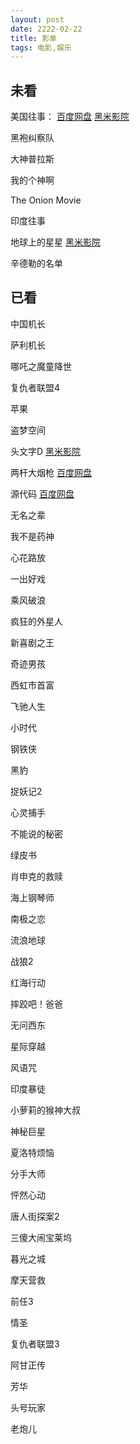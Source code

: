 ```yaml
---
layout: post
date: 2222-02-22
title: 影单
tags: 电影,娱乐
---
```


## 未看



美国往事：
[百度网盘](https://pan.baidu.com/play/video#/video?path=%2F我的资源%2F美国往事加长版.mkv&t=-1)
[黑米影院](https://www.tv432.com/fanzuipian/meiguowangshi_daoyanjianjiban_/play-0-0.html)

黑袍纠察队

大神普拉斯

我的个神啊



The Onion Movie

印度往事

地球上的星星
[黑米影院](https://www.tv432.com/juqingpian/diqiushangdexingxing/play-0-0.html)

辛德勒的名单

## 已看

中国机长

萨利机长

哪吒之魔童降世

复仇者联盟4

苹果

盗梦空间

头文字D
[黑米影院](https://www.tv432.com/juqingpian/touwenzid/play-0-0.html)

两杆大烟枪
[百度网盘](https://pan.baidu.com/play/video#/video?path=%2Fmovie%2F%E4%B8%A4%E6%9D%86%E5%A4%A7%E7%83%9F%E6%9E%AA.rmvb&t=-1)

源代码
[百度网盘](https://pan.baidu.com/play/video#/video?path=%2Fmovie%2F%E6%BA%90%E4%BB%A3%E7%A0%81.mp4&t=-1)

无名之辈

我不是药神

心花路放

一出好戏

乘风破浪

疯狂的外星人

新喜剧之王

奇迹男孩

西虹市首富

飞驰人生

小时代

钢铁侠

黑豹

捉妖记2

心灵捕手

不能说的秘密

绿皮书

肖申克的救赎

海上钢琴师

南极之恋

流浪地球

战狼2

红海行动

摔跤吧！爸爸

无问西东

星际穿越

风语咒

印度暴徒

小萝莉的猴神大叔

神秘巨星

夏洛特烦恼

分手大师

怦然心动

唐人街探案2

三傻大闹宝莱坞

暮光之城

摩天营救

前任3

情圣

复仇者联盟3

阿甘正传

芳华

头号玩家

老炮儿